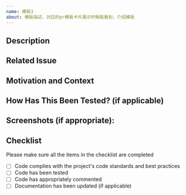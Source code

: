 ```yaml
---
name: 模板3
about: 模板描述，对应的pr模板卡片展示时候能看到，介绍模板
---
```

<!--- Provide a general summary of your changes in the Title above -->
<!--- Title format: [type](scope): Short summary [Related issue number] --> 
<!--- "type" includes:                                        -->
<!---   feat (新特性)                                        -->
<!---   fix (bug修复)                                        -->
<!---   docs (文档改动)                                      -->
<!---   style (格式化, 缺失分号等; 不包括生产代码变动)           -->
<!---   refactor (重构代码)                                  -->
<!---   test (添加缺失的测试, 重构测试, 不包括生产代码变动)       -->
<!---   chore (更新grunt任务等; 不包括生产代码变动)             -->
<!--- "scope" is the scope this pull request affects, for example: component1/function1/whole -->

## Description
<!--- Describe your changes in detail -->

## Related Issue
<!--- This project only accepts pull requests related to open issues -->
<!--- If suggesting a new feature or change, please discuss it in an issue first -->
<!--- If fixing a bug, there should be an issue describing it with steps to reproduce -->
<!--- Please link to the issue here: -->

## Motivation and Context
<!--- Why is this change required? What problem does it solve? -->
<!--- If it fixes an open issue, please link to the issue here. -->

## How Has This Been Tested? (if applicable)
<!--- Please describe in detail how you tested your changes. -->
<!--- Include details of your testing environment, and the tests you ran to -->
<!--- see how your change affects other areas of the code, etc. -->

## Screenshots (if appropriate):

## Checklist

Please make sure all the items in the checklist are completed

- [ ]  Code complies with the project's code standards and best practices
- [ ]  Code has been tested
- [ ]  Code has appropriately commented
- [ ]  Documentation has been updated (if applicable)
